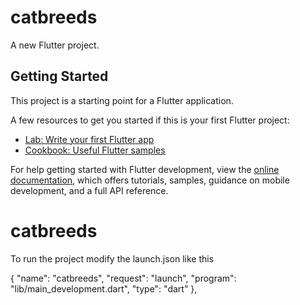 # catbreeds

A new Flutter project.

## Getting Started

This project is a starting point for a Flutter application.

A few resources to get you started if this is your first Flutter project:

- [Lab: Write your first Flutter app](https://docs.flutter.dev/get-started/codelab)
- [Cookbook: Useful Flutter samples](https://docs.flutter.dev/cookbook)

For help getting started with Flutter development, view the
[online documentation](https://docs.flutter.dev/), which offers tutorials,
samples, guidance on mobile development, and a full API reference.
# catbreeds


To run the project modify the launch.json like this

{
    "name": "catbreeds",
    "request": "launch",
    "program": "lib/main_development.dart",
     "type": "dart"
},